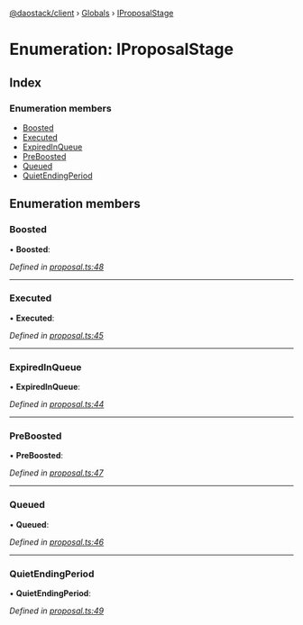 [@daostack/client](../README.md) › [Globals](../globals.md) › [IProposalStage](iproposalstage.md)

# Enumeration: IProposalStage

## Index

### Enumeration members

* [Boosted](iproposalstage.md#boosted)
* [Executed](iproposalstage.md#executed)
* [ExpiredInQueue](iproposalstage.md#expiredinqueue)
* [PreBoosted](iproposalstage.md#preboosted)
* [Queued](iproposalstage.md#queued)
* [QuietEndingPeriod](iproposalstage.md#quietendingperiod)

## Enumeration members

###  Boosted

• **Boosted**:

*Defined in [proposal.ts:48](https://github.com/daostack/client/blob/aa9723f/src/proposal.ts#L48)*

___

###  Executed

• **Executed**:

*Defined in [proposal.ts:45](https://github.com/daostack/client/blob/aa9723f/src/proposal.ts#L45)*

___

###  ExpiredInQueue

• **ExpiredInQueue**:

*Defined in [proposal.ts:44](https://github.com/daostack/client/blob/aa9723f/src/proposal.ts#L44)*

___

###  PreBoosted

• **PreBoosted**:

*Defined in [proposal.ts:47](https://github.com/daostack/client/blob/aa9723f/src/proposal.ts#L47)*

___

###  Queued

• **Queued**:

*Defined in [proposal.ts:46](https://github.com/daostack/client/blob/aa9723f/src/proposal.ts#L46)*

___

###  QuietEndingPeriod

• **QuietEndingPeriod**:

*Defined in [proposal.ts:49](https://github.com/daostack/client/blob/aa9723f/src/proposal.ts#L49)*
